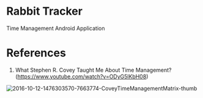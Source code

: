 # Rabbit Tracker

Time Management Android Application

# References

1. What Stephen R. Covey Taught Me About Time Management? (https://www.youtube.com/watch?v=ODyG5lKbH08)

![2016-10-12-1476303570-7663774-CoveyTimeManagementMatrix-thumb](https://user-images.githubusercontent.com/7858534/159145510-cccfd930-a8e1-4e5e-bc7f-452cd16b9580.png)

